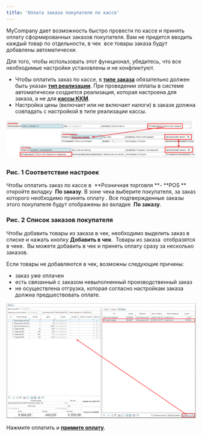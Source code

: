 ```yaml
---
title: 'Оплата заказа покупателя по кассе'
---
```


MyCompany дает возможность быстро провести по кассе и принять оплату сформированных заказов покупателя. Вам не придется вводить каждый товар по отдельности, в чек  все товары заказа будут добавлены автоматически. 

Для того, чтобы использовать этот функционал, убедитесь, что все необходимые настройки установлены и не конфликтуют.

-   Чтобы оплатить заказ по кассе, в [**типе заказа**](Customer_order_types.md) обязательно должен быть указан [**тип реализации**](Invoice_type.md). При проведении оплаты в системе автоматически создается реализация, которая настроена для заказа, а не для [**кассы ККМ**](Cash_registers.md).
-   Настройка цены (включает или не включает налоги) в заказе должна совпадать с настройкой в типе реализации кассы.

![](attachments/1146943/1802540.png)

### Рис. 1 Соответствие настроек

  

Чтобы оплатить заказ по кассе в  **Розничная торговля **- **POS ** откройте вкладку  **По заказу**. В зоне чека выберите покупателя, за заказ которого необходимо принять оплату . Все подтвержденные заказы этого покупателя будут отображены во вкладке  **По заказу**. 

### Рис. 2 Список заказов покупателя

  

Чтобы добавить товары из заказа в чек, необходимо выделить заказ в списке и нажать кнопку **Добавить в чек**.  Товары из заказа  отобразятся в чеке.  Вы можете добавить в чек и принять оплату сразу за несколько заказов.

Если товары не добавляются в чек, возможны следующие причины: 

-   заказ уже оплачен
-   есть связанный с заказом невыполненный производственный заказ
-   не осуществлена отгрузка, которая согласно настройкам заказа должна предшествовать оплате.

![](attachments/1146943/1802242.png)

Нажмите оплатить и [**примите оплату**](POS.md#Оплатачека). 

  

  


